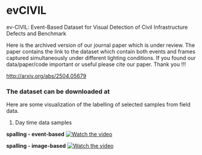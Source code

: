 # evCIVIL
ev-CIVIL: Event-Based Dataset for Visual Detection of Civil Infrastructure Defects and Benchmark

Here is the archived version of our journal paper which is under review. The paper contains the link to the dataset which contain both events and frames captured simultaneously under different lighting conditions.
If you found our data/paper/code important or useful please cite our paper. Thank you !!!

http://arxiv.org/abs/2504.05679

### The dataset can be downloaded at 


Here are some visualization of the labelling of selected samples from field data.



 1. Day time data samples

**spalling - event-based**
[![Watch the video](https://img.youtube.com/vi/_5tFXJQIzi4/0.jpg)](https://www.youtube.com/watch?v=0qPVgUOcUQE)

**spalling - image-based**
[![Watch the video](https://img.youtube.com/vi/_5tFXJQIzi4/0.jpg)](https://www.youtube.com/watch?v=bX8J5LxqWHI)


